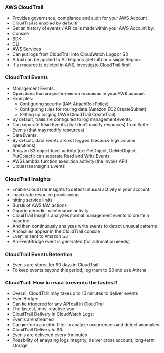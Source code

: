 ### AWS CloudTrail

- Provides governance, compliance and audit for your AWS Account
- CloudTrail is enabled by default!
- Get an history of events / API calls made within your AWS Account by: 
- Console
- SDK
- CLI
- AWS Services
- Can put logs from CloudTrail into CloudWatch Logs or S3
- A trail can be applied to All Regions (default) or a single Region.
- If a resource is deleted in AWS, investigate CloudTrail first!

### CloudTrail Events

- Management Events:
- Operations that are performed on resources in your AWS account
- Examples:
   - Configuring security (IAM AttachRolePolicy)
   - Configuring rules for routing data (Amazon EC2 CreateSubnet)
   - Setting up logging (AWS CloudTrail CreateTrail)
- By default, trails are configured to log management events.
- Can separate Read Events (that don’t modify resources) from Write Events (that may modify resources)
- Data Events:
- By default, data events are not logged (because high volume operations)
- Amazon S3 object-level activity (ex: GetObject, DeleteObject, PutObject): can separate Read and Write Events
- AWS Lambda function execution activity (the Invoke API)
- CloudTrail Insights Events

### CloudTrail Insights

- Enable CloudTrail Insights to detect unusual activity in your account:
- inaccurate resource provisioning
- hitting service limits
- Bursts of AWS IAM actions
- Gaps in periodic maintenance activity
- CloudTrail Insights analyzes normal management events to create a baseline
- And then continuously analyzes write events to detect unusual patterns
- Anomalies appear in the CloudTrail console
- Event is sent to Amazon S3
- An EventBridge event is generated (for automation needs)

### CloudTrail Events Retention

- Events are stored for 90 days in CloudTrail
- To keep events beyond this period, log them to S3 and use Athena

### CloudTrail: How to react to events the fastest?

- Overall, CloudTrail may take up to 15 minutes to deliver events
- EventBridge:
- Can be triggered for any API call in CloudTrail
- The fastest, most reactive way
- CloudTrail Delivery in CloudWatch Logs:
- Events are streamed
- Can perform a metric filter to analyze occurrences and detect anomalies
- CloudTrail Delivery in S3:
- Events are delivered every 5 minutes
- Possibility of analyzing logs integrity, deliver cross account, long-term storage
